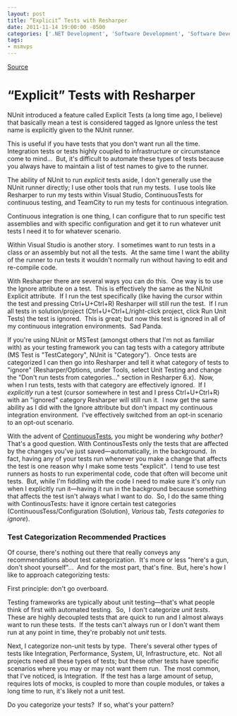 ```yaml
---
layout: post
title: “Explicit” Tests with Resharper
date: 2011-11-14 19:00:00 -0500
categories: ['.NET Development', 'Software Development', 'Software Development Workflow', 'Unit Testing', 'Visual Studio', 'Visual Studio 2010 Best Practices']
tags:
- msmvps
---
```

[Source](http://blogs.msmvps.com/peterritchie/2011/11/15/explicit-tests-with-resharper/ "Permalink to “Explicit” Tests with Resharper")

# “Explicit” Tests with Resharper

NUnit introduced a feature called Explicit Tests (a long time ago, I believe) that basically mean a test is considered tagged as Ignore unless the test name is explicitly given to the NUnit runner.

This is useful if you have tests that you don't want run all the time.  Integration tests or tests highly coupled to infrastructure or circumstance come to mind…  But, it's difficult to automate these types of tests because you always have to maintain a list of test names to give to the runner.

The ability of NUnit to run _explicit_ tests aside, I don't generally use the NUnit runner directly; I use other tools that run my tests.  I use tools like Resharper to run my tests within Visual Studio, ContinuousTests for continuous testing, and TeamCity to run my tests for continuous integration.

Continuous integration is one thing, I can configure that to run specific test assemblies and with specific configuration and get it to run whatever unit tests I need it to for whatever scenario.

Within Visual Studio is another story.  I sometimes want to run tests in a class or an assembly but not all the tests.  At the same time I want the ability of the runner to run tests it wouldn't normally run without having to edit and re-compile code.

With Resharper there are several ways you can do this.  One way is to use the Ignore attribute on a test.  This is effectively the same as the NUnit Explicit attribute.  If I run the test specifically (like having the cursor within the test and pressing Ctrl+U+Ctrl+R) Resharper will still run the test.  If I run all tests in solution/project (Ctrl+U+Ctrl+L/right-click project, click Run Unit Tests) the test is ignored.  This is great; but now this test is ignored in all of my continuous integration environments.  Sad Panda.

If you're using NUnit or MSTest (amongst others that I'm not as familiar with) as your testing framework you can tag tests with a category attribute (MS Test is "TestCategory", NUnit is "Category").  Once tests are categorized I can then go into Resharper and tell it what category of tests to "ignore" (Resharper/Options, under Tools, select Unit Testing and change the "Don't run tests from categories…" section in Resharper 6.x).  Now, when I run tests, tests with that category are effectively ignored.  If I _explicitly_ run a test (cursor somewhere in test and I press Ctrl+U+Ctrl+R) with an "ignored" category Resharper will still run it.  I now get the same ability as I did with the Ignore attribute but don't impact my continuous integration environment.  I've effectively switched from an opt-in scenario to an opt-out scenario.

With the advent of [ContinuousTests][1], you might be wondering _why bother_?  That's a good question. With ContinousTests only the tests that are affected by the changes you've just saved—automatically, in the background.  In fact, having any of your tests run whenever you make a change that affects the test is one reason why I make some tests "explicit".  I tend to use test runners as hosts to run experimental code, code that often will become unit tests.  But, while I'm fiddling with the code I need to make sure it's only run when I explicitly run it—having it run in the background because something that affects the test isn't always what I want to do.  So, I do the same thing with ContinousTests: have it ignore certain test categories (ContinuousTess/Configuration (Solution), _Various_ tab, _Tests categories to ignore_).

### Test Categorization Recommended Practices

Of course, there's nothing out there that really conveys any recommendations about test categorization.  It's more or less "here's a gun, don't shoot yourself"…  And for the most part, that's fine.  But, here's how I like to approach categorizing tests:

First principle: don't go overboard.

Testing frameworks are typically about unit testing—that's what people think of first with automated testing.  So,  I don't categorize _unit tests_.  These are highly decoupled tests that are quick to run and I almost always want to run these tests.  If the tests can't always run or I don't want them run at any point in time, they're probably not _unit_ tests.

Next, I categorize non-unit tests by type.  There's several other types of tests like Integration, Performance, System, UI, Infrastructure, etc.  Not all projects need all these types of tests; but these other tests have specific scenarios where you may or may not want them run.  The most common, that I've noticed, is Integration.  If the test has a large amount of setup, requires lots of mocks, is coupled to more than couple modules, or takes a long time to run, it's likely not a unit test.

Do you categorize your tests?  If so, what's your pattern?

[1]: http://continuoustests.com/

